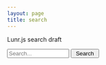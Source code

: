 ```yaml
---
layout: page
title: search
---
```


Lunr.js search draft

<script src="https://unpkg.com/lunr/lunr.js"></script>

<form class="searchall" role="search" id="search" >
  <input type="text" size="15" id="lunr-search" placeholder="Search..." aria-label="search">
  <input class="button-all" type="button" onclick="lunr_search();" value=" Search ">
</form>

<ul id="search-results"></ul>
<script>
  // https://learn.cloudcannon.com/jekyll/jekyll-search-using-lunr-js/
  // https://lunrjs.com/guides/getting_started.html
// add documents
var documents = { 
    {% for post in site.documents %}
    "{{ post.url | absolute_url | xml_escape }}": 
    { 
      "url": "{{ post.url | absolute_url | xml_escape }}",
      "title": "{{ post.title | xml_escape }}",
      "text": {{ post.content | strip_html | jsonify | replace: "\n"," " }}
    }{% unless forloop.last %},{% endunless %}
    {% endfor %}
};
// create index
var idx = lunr(function () {
  this.ref('url')
  this.field('title')
  this.field('text')
  for (var key in documents) {
    this.add(documents[key])
  }
});
// do search
function displayResults(results) {
  var searchResults = document.getElementById('search-results');
  if (results.length) { // Are there any results?
    var appendString = '';
    for (var i = 0; i < results.length; i++) {  // Iterate over the results
      var link = results[i].ref;
      var title = documents[results[i].ref].title;
      appendString += '<li><a href="' + link + '">' + title + '</a></li>';
      //appendString += '<li><a href="' + item.url + '"><h3>' + item.title + '</h3></a>';
      //appendString += '<p>' + item.text.substring(0, 150) + '...</p></li>';
    }
    searchResults.innerHTML = appendString;
  } else {
    searchResults.innerHTML = '<li>No results found</li>';
  }
}
function lunr_search() {
    var query = document.getElementById("lunr-search").value;
    var results = idx.search(query);
    displayResults(results);
}
</script>
